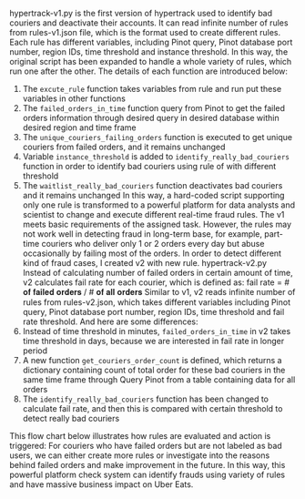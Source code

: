 hypertrack-v1.py is the first version of hypertrack used to identify bad couriers and deactivate their accounts. It can read infinite number of rules from rules-v1.json file, which is the format used to create different rules. Each rule has different variables, including Pinot query, Pinot database port number, region IDs, time threshold and instance threshold. In this way, the original script has been expanded to handle a whole variety of rules, which run one after the other. The details of each function are introduced below:
1. The `excute_rule` function takes variables from rule and run put these variables in other functions
2. The `failed_orders_in_time` function query from Pinot to get the failed orders information through desired query in desired database within desired region and time frame
3. The `unique_couriers_failing_orders` function is executed to get unique couriers from failed orders, and it remains unchanged
4. Variable `instance_threshold` is added to `identify_really_bad_couriers` function in order to identify bad couriers using rule of with different threshold
5. The `waitlist_really_bad_couriers` function deactivates bad couriers and it remains unchanged
In this way, a hard-coded script supporting only one rule is transformed to a powerful platform for data analysts and scientist to change and execute different real-time fraud rules.
The v1 meets basic requirements of the assigned task. However, the rules may not work well in detecting fraud in long-term base, for example, part-time couriers who deliver only 1 or 2 orders every day but abuse occasionally by failing most of the orders. In order to detect different kind of fraud cases, I created v2 with new rule.
hypertrack-v2.py
Instead of calculating number of failed orders in certain amount of time, v2 calculates fail rate for each courier, which is defined as:
fail rate = # 𝐨𝐟 𝐟𝐚𝐢𝐥𝐞𝐝 𝐨𝐫𝐝𝐞𝐫𝐬 / # 𝐨𝐟 𝐚𝐥𝐥 𝐨𝐫𝐝𝐞𝐫𝐬
Similar to v1, v2 reads infinite number of rules from rules-v2.json, which takes different variables including Pinot query, Pinot database port number, region IDs, time threshold and fail rate threshold. And here are some differences:
1. Instead of time threshold in minutes, `failed_orders_in_time` in v2 takes time threshold in days, because we are interested in fail rate in longer period
2. A new function `get_couriers_order_count` is defined, which returns a dictionary containing count of total order for these bad couriers in the same time frame through Query Pinot from a table containing data for all orders
3. The `identify_really_bad_couriers` function has been changed to calculate fail rate, and then this is compared with certain threshold to detect really bad couriers
 
This flow chart below illustrates how rules are evaluated and action is triggered:
For couriers who have failed orders but are not labeled as bad users, we can either create more rules or investigate into the reasons behind failed orders and make improvement in the future. In this way, this powerful platform check system can identify frauds using variety of rules and have massive business impact on Uber Eats.
